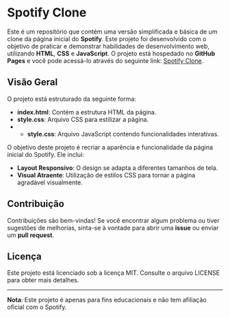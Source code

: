 # Spotify Clone

Este é um repositório que contém uma versão simplificada e básica de um clone da página inicial do **Spotify**. Este projeto foi desenvolvido com o objetivo de praticar e demonstrar habilidades de desenvolvimento web, utilizando **HTML**, **CSS** e **JavaScript**. O projeto está hospedado no **GitHub Pages** e você pode acessá-lo através do seguinte link: [Spotify Clone](https://danielmadr.github.io/spotify-clonepage/ ).

## Visão Geral

O projeto está estruturado da seguinte forma:

- **index.html**: Contém a estrutura HTML da página.
- **style.css**: Arquivo CSS para estilizar a página.
- - **style.css**: Arquivo JavaScript contendo funcionalidades interativas.

O objetivo deste projeto é recriar a aparência e funcionalidade da página inicial do Spotify. Ele inclui:

- **Layout Responsivo**: O design se adapta a diferentes tamanhos de tela.
- **Visual Atraente**: Utilização de estilos CSS para tornar a página agradável visualmente.

## Contribuição

Contribuições são bem-vindas! Se você encontrar algum problema ou tiver sugestões de melhorias, sinta-se à vontade para abrir uma **issue** ou enviar um **pull request**.

## Licença

Este projeto está licenciado sob a licença MIT. Consulte o arquivo LICENSE para obter mais detalhes.

---

**Nota**: Este projeto é apenas para fins educacionais e não tem afiliação oficial com o Spotify.
